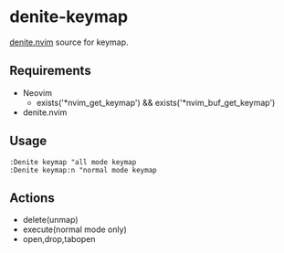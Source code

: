 # denite-keymap
[denite.nvim](https://github.com/Shougo/denite.nvim) source for keymap.

## Requirements
- Neovim
    - exists('*nvim_get_keymap') && exists('*nvim_buf_get_keymap')
- denite.nvim

## Usage
```vim
:Denite keymap "all mode keymap
:Denite keymap:n "normal mode keymap
```

## Actions
- delete(unmap)
- execute(normal mode only)
- open,drop,tabopen
